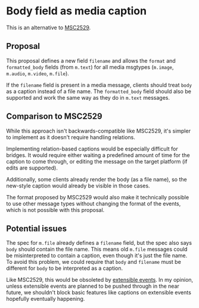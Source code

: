 # Body field as media caption

This is an alternative to [MSC2529](https://github.com/matrix-org/matrix-doc/pull/2529).

## Proposal

This proposal defines a new field `filename` and allows the `format` and
`formatted_body` fields (from `m.text`) for all media msgtypes (`m.image`,
`m.audio`, `m.video`, `m.file`).

If the `filename` field is present in a media message, clients should treat
`body` as a caption instead of a file name. The `formatted_body` field should
also be supported and work the same way as they do in `m.text` messages.

## Comparison to MSC2529

While this approach isn't backwards-compatible like MSC2529, it's simpler to
implement as it doesn't require handling relations.

Implementing relation-based captions would be especially difficult for bridges.
It would require either waiting a predefined amount of time for the caption to
come through, or editing the message on the target platform (if edits are
supported).

Additionally, some clients already render the body (as a file name), so the
new-style caption would already be visible in those cases.

The format proposed by MSC2529 would also make it technically possible to use
other message types without changing the format of the events, which is not
possible with this proposal.

## Potential issues

The spec for `m.file` already defines a `filename` field, but the spec also
says `body` should contain the file name. This means old `m.file` messages
could be misinterpreted to contain a caption, even though it's just the file
name. To avoid this problem, we could require that `body` and `filename` must
be different for `body` to be interpreted as a caption.

Like MSC2529, this would be obsoleted by [extensible events](https://github.com/matrix-org/matrix-doc/pull/1767).
In my opinion, unless extensible events are planned to be pushed through in the
near future, we shouldn't block basic features like captions on extensible
events hopefully eventually happening.
